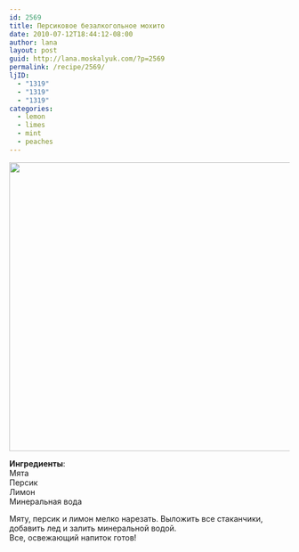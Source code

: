 ```yaml
---
id: 2569
title: Персиковое безалкогольное мохито
date: 2010-07-12T18:44:12-08:00
author: lana
layout: post
guid: http://lana.moskalyuk.com/?p=2569
permalink: /recipe/2569/
ljID:
  - "1319"
  - "1319"
  - "1319"
categories:
  - lemon
  - limes
  - mint
  - peaches
---
```

<img loading="lazy" class="alignnone" title="peach mojito" src="http://farm5.static.flickr.com/4121/4788815866_933c73e3e2_z.jpg" alt="" width="640" height="519" />

**Ингредиенты**:  
Мята  
Персик  
Лимон  
Минеральная вода

Мяту, персик и лимон мелко нарезать. Выложить все стаканчики, добавить лед и залить минеральной водой.  
Все, освежающий напиток готов!